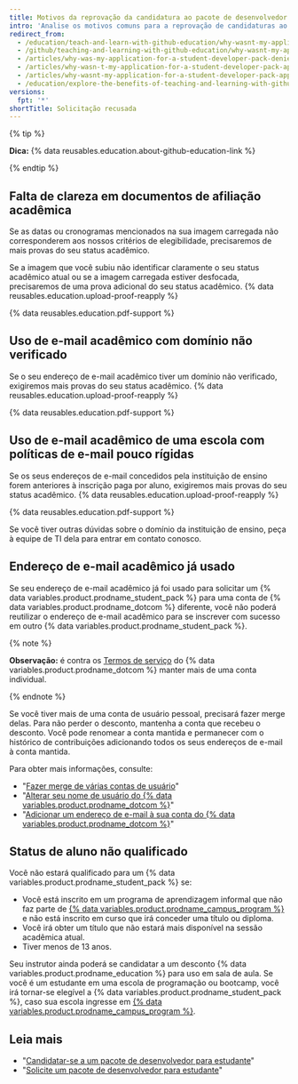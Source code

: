 ```yaml
---
title: Motivos da reprovação da candidatura ao pacote de desenvolvedor para estudante
intro: 'Analise os motivos comuns para a reprovação de candidaturas ao {% data variables.product.prodname_student_pack %} e veja dicas para se candidatar novamente sem problemas.'
redirect_from:
  - /education/teach-and-learn-with-github-education/why-wasnt-my-application-for-a-student-developer-pack-approved
  - /github/teaching-and-learning-with-github-education/why-wasnt-my-application-for-a-student-developer-pack-approved
  - /articles/why-was-my-application-for-a-student-developer-pack-denied/
  - /articles/why-wasn-t-my-application-for-a-student-developer-pack-approved
  - /articles/why-wasnt-my-application-for-a-student-developer-pack-approved
  - /education/explore-the-benefits-of-teaching-and-learning-with-github-education/why-wasnt-my-application-for-a-student-developer-pack-approved
versions:
  fpt: '*'
shortTitle: Solicitação recusada
---
```


{% tip %}

**Dica:** {% data reusables.education.about-github-education-link %}

{% endtip %}

## Falta de clareza em documentos de afiliação acadêmica

Se as datas ou cronogramas mencionados na sua imagem carregada não corresponderem aos nossos critérios de elegibilidade, precisaremos de mais provas do seu status acadêmico.

Se a imagem que você subiu não identificar claramente o seu status acadêmico atual ou se a imagem carregada estiver desfocada, precisaremos de uma prova adicional do seu status acadêmico. {% data reusables.education.upload-proof-reapply %}

{% data reusables.education.pdf-support %}

## Uso de e-mail acadêmico com domínio não verificado

Se o seu endereço de e-mail acadêmico tiver um domínio não verificado, exigiremos mais provas do seu status acadêmico. {% data reusables.education.upload-proof-reapply %}

{% data reusables.education.pdf-support %}

## Uso de e-mail acadêmico de uma escola com políticas de e-mail pouco rígidas

Se os seus endereços de e-mail concedidos pela instituição de ensino forem anteriores à inscrição paga por aluno, exigiremos mais provas do seu status acadêmico. {% data reusables.education.upload-proof-reapply %}

{% data reusables.education.pdf-support %}

Se você tiver outras dúvidas sobre o domínio da instituição de ensino, peça à equipe de TI dela para entrar em contato conosco.

## Endereço de e-mail acadêmico já usado

Se seu endereço de e-mail acadêmico já foi usado para solicitar um {% data variables.product.prodname_student_pack %} para uma conta de {% data variables.product.prodname_dotcom %} diferente, você não poderá reutilizar o endereço de e-mail acadêmico para se inscrever com sucesso em outro {% data variables.product.prodname_student_pack %}.

{% note %}

**Observação:** é contra os [Termos de serviço](/articles/github-terms-of-service/#3-account-requirements) do {% data variables.product.prodname_dotcom %} manter mais de uma conta individual.

{% endnote %}

Se você tiver mais de uma conta de usuário pessoal, precisará fazer merge delas. Para não perder o desconto, mantenha a conta que recebeu o desconto. Você pode renomear a conta mantida e permanecer com o histórico de contribuições adicionando todos os seus endereços de e-mail à conta mantida.

Para obter mais informações, consulte:
- "[Fazer merge de várias contas de usuário](/articles/merging-multiple-user-accounts)"
- "[Alterar seu nome de usuário do {% data variables.product.prodname_dotcom %}](/articles/changing-your-github-username)"
- "[Adicionar um endereço de e-mail à sua conta do {% data variables.product.prodname_dotcom %}](/articles/adding-an-email-address-to-your-github-account)"

## Status de aluno não qualificado

Você não estará qualificado para um {% data variables.product.prodname_student_pack %} se:
- Você está inscrito em um programa de aprendizagem informal que não faz parte de [{% data variables.product.prodname_campus_program %}](https://education.github.com/schools) e não está inscrito em curso que irá conceder uma título ou diploma.
- Você irá obter um título que não estará mais disponível na sessão acadêmica atual.
- Tiver menos de 13 anos.

Seu instrutor ainda poderá se candidatar a um desconto {% data variables.product.prodname_education %} para uso em sala de aula. Se você é um estudante em uma escola de programação ou bootcamp, você irá tornar-se elegível a {% data variables.product.prodname_student_pack %}, caso sua escola ingresse em [{% data variables.product.prodname_campus_program %}](https://education.github.com/schools).

## Leia mais

- "[Candidatar-se a um pacote de desenvolvedor para estudante](/articles/applying-for-a-student-developer-pack)"
- "[Solicite um pacote de desenvolvedor para estudante](/education/explore-the-benefits-of-teaching-and-learning-with-github-education/apply-for-a-student-developer-pack)"
